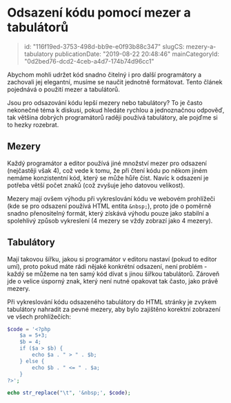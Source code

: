 Odsazení kódu pomocí mezer a tabulátorů
=======================================

> id: "116f19ed-3753-498d-bb9e-e0f93b88c347"
> slugCS: mezery-a-tabulatory
> publicationDate: "2019-08-22 20:48:46"
> mainCategoryId: "0d2bed76-dcd2-4ceb-a4d7-174b74d96cc1"

Abychom mohli udržet kód snadno čitelný i pro další programátory a zachovali jej elegantní, musíme se naučit jednotně formátovat. Tento článek pojednává o použití mezer a tabulátorů.

Jsou pro odsazování kódu lepší mezery nebo tabulátory? To je často nekonečné téma k diskusi, pokud hledáte rychlou a jednoznačnou odpověď, tak většina dobrých programátorů raději používá tabulátory, ale pojďme si to hezky rozebrat.

Mezery
----------------------

Každý programátor a editor používá jiné množství mezer pro odsazení (nejčastěji však 4), což vede k tomu, že při čtení kódu po někom jiném nemáme konzistentní kód, který se může hůře číst. Navíc k odsazení je potřeba větší počet znaků (což zvyšuje jeho datovou velikost).

Mezery mají ovšem výhodu při vykreslování kódu ve webovém prohlížeči (kde se pro odsazení používá HTML entita `&nbsp;`), proto jde o poměrně snadno přenositelný formát, který získává výhodu pouze jako stabilní a spolehlivý způsob vykreslení (4 mezery se vždy zobrazí jako 4 mezery).

Tabulátory
----------------------

Mají takovou šířku, jakou si programátor v editoru nastaví (pokud to editor umí), proto pokud máte rádi nějaké konkrétní odsazení, není problém - každý se můžeme na ten samý kód dívat s jinou šířkou tabulátorů. Zároveň jde o velice úsporný znak, který není nutné opakovat tak často, jako právě mezery.

Při vykreslování kódu odsazeného tabulátory do HTML stránky je zvykem tabulátory nahradit za pevné mezery, aby bylo zajištěno korektní zobrazení ve všech prohlížečích:


```php
$code = '<?php
	$a = 5+3;
	$b = 4;
	if ($a > $b) {
		echo $a . " > " . $b;
	} else {
		echo $b . " <= " . $a;
	}
?>';

echo str_replace("\t", '&nbsp;', $code);
```
